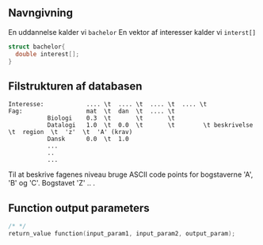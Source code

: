 ## Navngivning

En uddannelse kalder vi `bachelor`
En vektor af interesser kalder vi `interst[]`

```c
struct bachelor{   
  double interest[];
}
```

## Filstrukturen af databasen

```
Interesse:            .... \t  .... \t  .... \t  .... \t 
Fag:                  mat  \t  dan  \t  .... \t  
           Biologi    0.3  \t       \t       \t
           Datalogi   1.0  \t  0.0  \t       \t        \t beskrivelse \t  region  \t  'z'  \t  'A' (krav)
           Dansk      0.0  \t  1.0
           ...
           ..
           ...

```
Til at beskrive fagenes niveau bruge ASCII code points for bogstaverne 'A', 'B' og 'C'. 
Bogstavet 'Z' .. .

## Function output parameters 
```c
/* */
return_value function(input_param1, input_param2, output_param);
```
